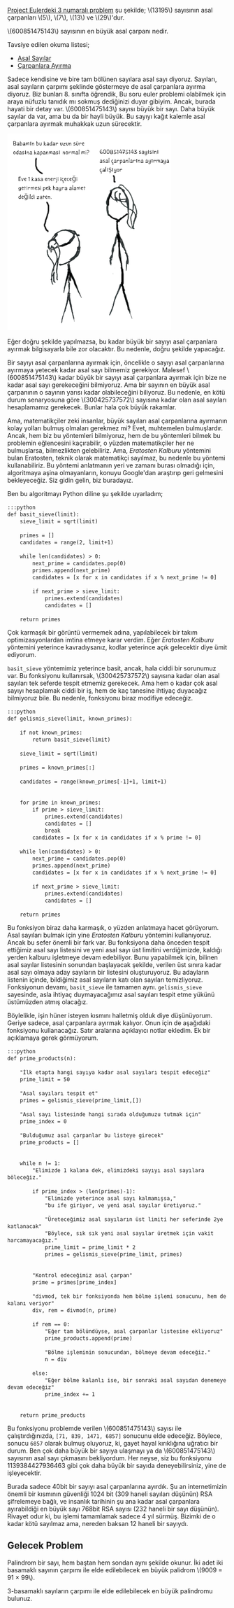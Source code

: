 <!--
.. date: 2018/07/21 00:21:00
.. slug: euler-3
.. title: (Euler 3) Asal Çarpanlara Ayırma
.. description: Büyük bir sayıyı etkin bir biçimde asal çarpanlara ayıracağız.
.. tags: mathjax
-->

[Project Eulerdeki 3 numaralı problem](https://projecteuler.net/problem=3) şu şekilde; \\(13195\\) sayısının asal çarpanları \\(5\\), \\(7\\), \\(13\\) ve \\(29\\)'dur.

\\(600851475143\\) sayısının en büyük asal çarpanı nedir. <!-- TEASER_END -->

Tavsiye edilen okuma listesi;

 * [Asal Sayılar](https://www.dersimis.com/8-sinif-carpanlar-ve-katlar/8-sinif-carpanlar-ve-katlar-konu-anlatimi/1245-8-sinif-asal-sayilar-ve-aralarinda-asal-sayilar-konu-anlatimi.html)
 * [Çarpanlara Ayırma](https://www.dersimis.com/8-sinif-carpanlar-ve-katlar/8-sinif-carpanlar-ve-katlar-konu-anlatimi/1246-8-sinif-pozitif-sayinin-asal-carpanlari-konu-anlatimi.html)
 
Sadece kendisine ve bire tam bölünen sayılara asal sayı diyoruz. Sayıları, asal sayıların çarpımı
şeklinde göstermeye de asal çarpanlara ayırma diyoruz. Biz bunları 8. sınıfta öğrendik, Bu soru euler problemi
olabilmek için araya nüfuzlu tanıdık mı sokmuş dediğinizi duyar gibiyim. Ancak, burada hayati bir detay var. \\(600851475143\\) sayısı
büyük bir sayı. Daha büyük sayılar da var, ama bu da bir hayli büyük. Bu sayıyı kağıt kalemle asal çarpanlara ayırmak muhakkak
uzun sürecektir.

![karikatür](/images/20180720_230445.png)

Eğer doğru şekilde yapılmazsa, bu kadar büyük bir sayıyı asal çarpanlara ayırmak bilgisayarla bile zor olacaktır. Bu nedenle,
doğru şekilde yapacağız.

Bir sayıyı asal çarpanlarına ayırmak için, öncelikle o sayıyı asal çarpanlarına ayırmaya yetecek kadar asal sayı bilmemiz gerekiyor.
Malesef \\(600851475143\\) kadar büyük bir sayıyı asal çarpanlara ayırmak için bize ne kadar asal sayı gerekeceğini bilmiyoruz.
Ama bir sayının en büyük asal çarpanının o sayının yarısı kadar olabileceğini biliyoruz. Bu nedenle, en kötü durum senaryosuna
göre \\(300425737572\\) sayısına kadar olan asal sayıları hesaplamamız gerekecek. Bunlar hala çok büyük rakamlar.

Ama, matematikçiler zeki insanlar, büyük sayıları asal çarpanlarına ayırmanın kolay yolları bulmuş olmaları gerekmez mi? Evet,
muhtemelen bulmuşlardır. Ancak, hem biz bu yöntemleri bilmiyoruz, hem de bu yöntemleri bilmek bu problemin eğlencesini kaçırabilir,
o yüzden matematikçiler her ne bulmuşlarsa, bilmezlikten gelebiliriz. Ama, _Eratosten Kalburu_ yöntemini bulan Eratosten, teknik
olarak matematikçi sayılmaz, bu nedenle bu yöntemi kullanabiliriz. Bu yöntemi anlatmanın yeri ve zamanı burası olmadığı için,
algoritmaya aşina olmayanların, konuyu Google'dan araştırıp geri gelmesini bekleyeceğiz. Siz gidin gelin, biz buradayız.

Ben bu algoritmayı Python diline şu şekilde uyarladım;

    :::python
    def basit_sieve(limit):
        sieve_limit = sqrt(limit)
        
        primes = []
        candidates = range(2, limit+1)
        
        while len(candidates) > 0:
            next_prime = candidates.pop(0)
            primes.append(next_prime)
            candidates = [x for x in candidates if x % next_prime != 0]
            
            if next_prime > sieve_limit:
                primes.extend(candidates)
                candidates = []
         
        return primes

Çok karmaşık bir görüntü vermemek adına, yapılabilecek bir takım optimizasyonlardan imtina etmeye karar verdim. Eğer
_Eratosten Kalburu_ yöntemini yeterince kavradıysanız, kodlar yeterince açık gelecektir diye ümit ediyorum.

`basit_sieve` yöntemimiz yeterince basit, ancak, hala ciddi bir sorunumuz var. Bu fonksiyonu kullanırsak, \\(300425737572\\)
sayısına kadar olan asal sayıları tek seferde tespit etmemiz gerekecek. Ama hem o kadar çok asal sayıyı hesaplamak ciddi bir iş,
hem de kaç tanesine ihtiyaç duyacağız bilmiyoruz bile. Bu nedenle, fonksiyonu biraz modifiye edeceğiz.

    :::python
    def gelismis_sieve(limit, known_primes):

        if not known_primes:
            return basit_sieve(limit)
            
        sieve_limit = sqrt(limit)
        
        primes = known_primes[:]
        
        candidates = range(known_primes[-1]+1, limit+1)
        
        
        for prime in known_primes:
            if prime > sieve_limit:
                primes.extend(candidates)
                candidates = []
                break
            candidates = [x for x in candidates if x % prime != 0]
            
        while len(candidates) > 0:
            next_prime = candidates.pop(0)
            primes.append(next_prime)
            candidates = [x for x in candidates if x % next_prime != 0]
            
            if next_prime > sieve_limit:
                primes.extend(candidates)
                candidates = []
                
        return primes
        
Bu fonksiyon biraz daha karmaşık, o yüzden anlatmaya hacet görüyorum. Asal sayıları bulmak için yine _Eratosten Kalburu_
yöntemini kullanıyoruz. Ancak bu sefer önemli bir fark var. Bu fonksiyona daha önceden tespit ettiğimiz asal sayı listesini ve
yeni asal sayı üst limitini verdiğimizde, kaldığı yerden kalburu işletmeye devam edebiliyor. Bunu yapabilmek için, bilinen
asal sayılar listesinin sonundan başlayacak şekilde, verilen üst sınıra kadar asal sayı olmaya aday sayıların bir listesini
oluşturuyoruz. Bu adayların listenin içinde, bildiğimiz asal sayıların katı olan sayıları temizliyoruz. Fonksiyonun devamı,
`basit_sieve` ile tamamen aynı. `gelismis_sieve` sayesinde, asla ihtiyaç duymayacağımız asal sayıları tespit etme yükünü üstümüzden atmış olacağız.

Böylelikle, işin hüner isteyen kısmını halletmiş olduk diye düşünüyorum. Geriye sadece, asal çarpanlara ayırmak kalıyor.
Onun için de aşağıdaki fonksiyonu kullanacağız. Satır aralarına açıklayıcı notlar ekledim. Ek bir açıklamaya gerek görmüyorum.

    :::python
    def prime_products(n):
        
        "İlk etapta hangi sayıya kadar asal sayıları tespit edeceğiz"
        prime_limit = 50
        
        "Asal sayıları tespit et"
        primes = gelismis_sieve(prime_limit,[])
        
        "Asal sayı listesinde hangi sırada olduğumuzu tutmak için"
        prime_index = 0
        
        "Bulduğumuz asal çarpanlar bu listeye girecek"
        prime_products = []
        
        
        while n != 1:
            "Elimizde 1 kalana dek, elimizdeki sayıyı asal sayılara böleceğiz."
            
            if prime_index > (len(primes)-1):
                "Elimizde yeterince asal sayı kalmamışsa,"
                "bu ife giriyor, ve yeni asal sayılar üretiyoruz."
                
                "Üreteceğimiz asal sayıların üst limiti her seferinde 2ye katlanacak"
                "Böylece, sık sık yeni asal sayılar üretmek için vakit harcamayacağız."
                prime_limit = prime_limit * 2
                primes = gelismis_sieve(prime_limit, primes)
              
            
            "Kontrol edeceğimiz asal çarpan"
            prime = primes[prime_index]
            
            "divmod, tek bir fonksiyonda hem bölme işlemi sonucunu, hem de kalanı veriyor"
            div, rem = divmod(n, prime)
            
            if rem == 0:
                "Eğer tam bölündüyse, asal çarpanlar listesine ekliyoruz"
                prime_products.append(prime)
                
                "Bölme işleminin sonucundan, bölmeye devam edeceğiz."
                n = div
            
            else:
                "Eğer bölme kalanlı ise, bir sonraki asal sayıdan denemeye devam edeceğiz"
                prime_index += 1
            
            
        return prime_products

Bu fonksiyonu problemde verilen \\(600851475143\\) sayısı ile çalıştırdığınızda, `[71, 839, 1471, 6857]` sonucunu elde edeceğiz.
Böylece, sonucu `6857` olarak bulmuş oluyoruz, ki, gayet hayal kırıklığına uğratıcı bir durum. Ben çok daha büyük bir sayıya
ulaşmayı ya da  \\(600851475143\\) sayısının asal sayı çıkmasını bekliyordum. Her neyse, siz bu fonksiyonu 1139384427936463 gibi
çok daha büyük bir sayıda deneyebilirsiniz, yine de işleyecektir.

Burada sadece 40bit bir sayıyı asal çarpanlarına ayırdık. Şu an internetimizin önemli bir kısmının güvenliği
1024 bit (309 haneli sayıları düşünün) RSA şifrelemeye bağlı, ve insanlık tarihinin şu ana kadar asal çarpanlara
ayırabildiği en büyük sayı 768bit RSA sayısı (232 haneli bir sayı düşünün). Rivayet odur ki, bu işlemi tamamlamak
sadece 4 yıl sürmüş. Bizimki de o kadar kötü sayılmaz ama, nereden baksan 12 haneli bir sayıydı.

## Gelecek Problem

Palindrom bir sayı, hem baştan hem sondan aynı şekilde okunur. İki adet iki basamaklı sayının çarpımı ile elde edilebilecek en büyük palidrom \\(9009 = 91 × 99\\).

3-basamaklı sayıların çarpımı ile elde edilebilecek en büyük palindromu bulunuz.